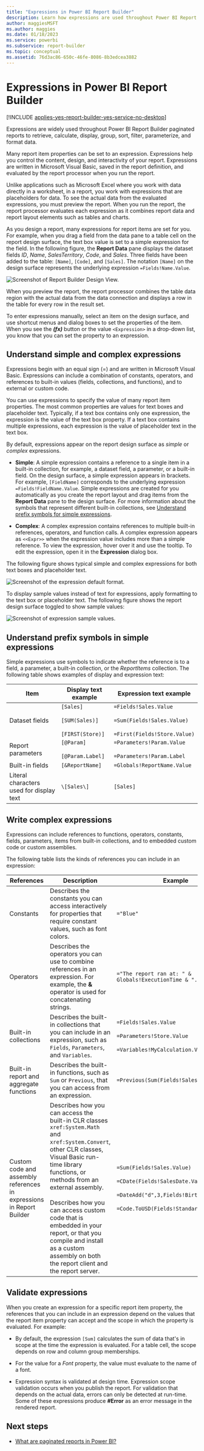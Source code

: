 ```yaml
---
title: "Expressions in Power BI Report Builder"
description: Learn how expressions are used throughout Power BI Report Builder paginated reports to retrieve, calculate, display, group, sort, filter, parameterize, and format data.
author: maggiesMSFT
ms.author: maggies
ms.date: 01/18/2023
ms.service: powerbi
ms.subservice: report-builder
ms.topic: conceptual
ms.assetid: 76d3ac86-650c-46fe-8086-8b3edcea3882
---
```

# Expressions in Power BI Report Builder

[!INCLUDE [applies-yes-report-builder-yes-service-no-desktop](../includes/applies-yes-report-builder-yes-service-no-desktop.md)] 

Expressions are widely used throughout Power BI Report Builder paginated reports to retrieve, calculate, display, group, sort, filter, parameterize, and format data. 
  
Many report item properties can be set to an expression. Expressions help you control the content, design, and interactivity of your report. Expressions are written in Microsoft Visual Basic, saved in the report definition, and evaluated by the report processor when you run the report.  
  
Unlike applications such as Microsoft Excel where you work with data directly in a worksheet, in a report, you work with expressions that are placeholders for data. To see the actual data from the evaluated expressions, you must preview the report. When you run the report, the report processor evaluates each expression as it combines report data and report layout elements such as tables and charts.  
  
As you design a report, many expressions for report items are set for you. For example, when you drag a field from the data pane to a table cell on the report design surface, the text box value is set to a simple expression for the field. In the following figure, the **Report Data** pane displays the dataset fields *ID*, *Name*, *SalesTerritory*, *Code*, and *Sales*. Three fields have been added to the table: `[Name]`, `[Code]`, and `[Sales]`. The notation `[Name]` on the design surface represents the underlying expression `=Fields!Name.Value`.  
  
![Screenshot of Report Builder Design View.](media/report-builder-expressions/report-builder-data-design-preview.png)
  
When you preview the report, the report processor combines the table data region with the actual data from the data connection and displays a row in the table for every row in the result set.  
  
To enter expressions manually, select an item on the design surface, and use shortcut menus and dialog boxes to set the properties of the item. When you see the ***(fx)*** button or the value `<Expression>` in a drop-down list, you know that you can set the property to an expression. 
  
##  <a name="Types"></a> Understand simple and complex expressions

Expressions begin with an equal sign (=) and are written in Microsoft Visual Basic. Expressions can include a combination of constants, operators, and references to built-in values (fields, collections, and functions), and to external or custom code.  
  
You can use expressions to specify the value of many report item properties. The most common properties are values for text boxes and placeholder text. Typically, if a text box contains only one expression, the expression is the value of the text box property. If a text box contains multiple expressions, each expression is the value of placeholder text in the text box.  
  
By default, expressions appear on the report design surface as *simple* or *complex* expressions.  
  
- **Simple**: A simple expression contains a reference to a single item in a built-in collection, for example, a dataset field, a parameter, or a built-in field. On the design surface, a simple expression appears in brackets. For example, `[FieldName]` corresponds to the underlying expression `=Fields!FieldName.Value`. Simple expressions are created for you automatically as you create the report layout and drag items from the **Report Data** pane to the design surface. For more information about the symbols that represent different built-in collections, see [Understand prefix symbols for simple expressions](#DisplayText).  
  
- **Complex**: A complex expression contains references to multiple built-in references, operators, and function calls. A complex expression appears as `<<Expr>>` when the expression value includes more than a simple reference. To view the expression, hover over it and use the tooltip. To edit the expression, open it in the **Expression** dialog box.  
  
The following figure shows typical simple and complex expressions for both text boxes and placeholder text.  
  
![Screenshot of the expression default format.](media/report-builder-expressions/report-builder-expression-default-format.png) 
  
To display sample values instead of text for expressions, apply formatting to the text box or placeholder text. The following figure shows the report design surface toggled to show sample values:  
  
![Screenshot of expression sample values.](media/report-builder-expressions/report-builder-expression-sample-values-format.png)  

## <a name="DisplayText"></a> Understand prefix symbols in simple expressions  

Simple expressions use symbols to indicate whether the reference is to a field, a parameter, a built-in collection, or the *ReportItems* collection. The following table shows examples of display and expression text:  
  
|Item|Display text example|Expression text example|  
|----------|--------------------------|-----------------------------|  
|Dataset fields|`[Sales]` <br><br> `[SUM(Sales)]` <br><br> `[FIRST(Store)]`|`=Fields!Sales.Value`<br><br> `=Sum(Fields!Sales.Value)`<br><br> `=First(Fields!Store.Value)`|  
|Report parameters|`[@Param]` <br><br> `[@Param.Label]`|`=Parameters!Param.Value` <br><br> `=Parameters!Param.Label`|  
|Built-in fields|`[&ReportName]`|`=Globals!ReportName.Value`|  
|Literal characters used for display text|`\[Sales\]`|`[Sales]`|  
  
##  <a name="References"></a> Write complex expressions  

Expressions can include references to functions, operators, constants, fields, parameters, items from built-in collections, and to embedded custom code or custom assemblies.  
  
The following table lists the kinds of references you can include in an expression:  
  
|References|Description|Example|  
|----------------|-----------------|-------------|  
|Constants|Describes the constants you can access interactively for properties that require constant values, such as font colors.|`="Blue"`|  
|Operators|Describes the operators you can use to combine references in an expression. For example, the **&** operator is used for concatenating strings.|`="The report ran at: " & Globals!ExecutionTime & "."`|  
|Built-in collections|Describes the built-in collections that you can include in an expression, such as `Fields`, `Parameters`, and `Variables`.|`=Fields!Sales.Value`<br><br> `=Parameters!Store.Value`<br><br> `=Variables!MyCalculation.Value`|  
|Built-in report and aggregate functions|Describes the built-in functions, such as `Sum` or `Previous`, that you can access from an expression.|`=Previous(Sum(Fields!Sales.Value))`|  
|Custom code and assembly references in expressions in Report Builder |Describes how you can access the built-in CLR classes `xref:System.Math` and `xref:System.Convert`, other CLR classes, Visual Basic run-time library functions, or methods from an external assembly.<br><br> Describes how you can access custom code that is embedded in your report, or that you compile and install as a custom assembly on both the report client and the report server.|`=Sum(Fields!Sales.Value)`<br><br> `=CDate(Fields!SalesDate.Value)`<br><br> `=DateAdd("d",3,Fields!BirthDate.Value)` <br><br> `=Code.ToUSD(Fields!StandardCost.Value)`|  
   
##  <a name="Valid"></a> Validate expressions

When you create an expression for a specific report item property, the references that you can include in an expression depend on the values that the report item property can accept and the scope in which the property is evaluated. For example:  
  
- By default, the expression `[Sum]` calculates the sum of data that's in scope at the time the expression is evaluated. For a table cell, the scope depends on row and column group memberships. 
  
- For the value for a *Font* property, the value must evaluate to the name of a font.  
  
- Expression syntax is validated at design time. Expression scope validation occurs when you publish the report. For validation that depends on the actual data, errors can only be detected at run-time. Some of these expressions produce **#Error** as an error message in the rendered report. 

## Next steps

- [What are paginated reports in Power BI?](paginated-reports-report-builder-power-bi.md)
